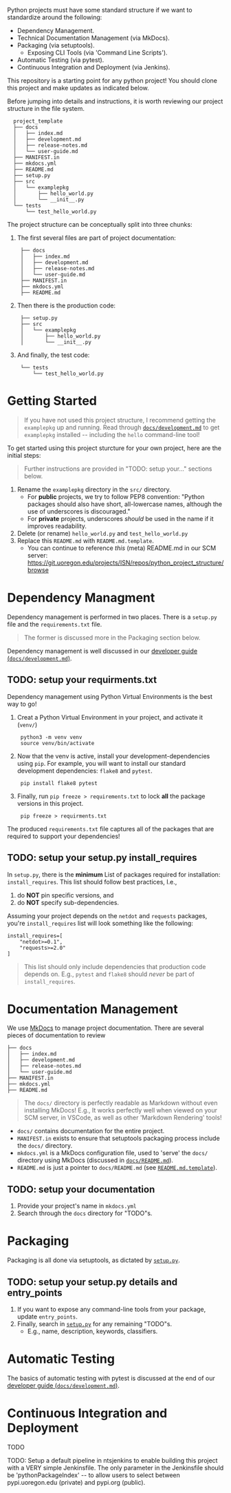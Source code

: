 Python projects must have some standard structure if we want to standardize around the following:

* Dependency Management.
* Technical Documentation Management (via MkDocs).
* Packaging (via setuptools).
    * Exposing CLI Tools (via 'Command Line Scripts').
* Automatic Testing (via pytest).
* Continuous Integration and Deployment (via Jenkins).

This repository is a starting point for any python project!
You should clone this project and make updates as indicated below.

Before jumping into details and instructions, it is worth reviewing our project structure in the file system.

      project_template
      ├── docs
      │   ├── index.md
      │   ├── development.md
      │   ├── release-notes.md
      │   └── user-guide.md
      ├── MANIFEST.in
      ├── mkdocs.yml
      ├── README.md
      ├── setup.py
      ├── src
      │   └── examplepkg
      │       ├── hello_world.py
      │       └── __init__.py
      └── tests
          └── test_hello_world.py

The project structure can be conceptually split into three chunks:

1. The first several files are part of  project documentation:

        ├── docs
        │   ├── index.md
        │   ├── development.md
        │   ├── release-notes.md
        │   └── user-guide.md
        ├── MANIFEST.in
        ├── mkdocs.yml
        ├── README.md

2. Then there is the production code:

        ├── setup.py
        ├── src
        │   └── examplepkg
        │       ├── hello_world.py
        │       └── __init__.py

3. And finally, the test code:

        └── tests
            └── test_hello_world.py

# Getting Started

> If you have not used this project structure, I recommend getting the `examplepkg` up and running.
> Read through [`docs/development.md`](docs/development.md) to get `examplepkg` installed -- including the `hello` command-line tool!

To get started using this project sturcture for your own project, here are the initial steps:

> Further instructions are provided in "TODO: setup your..." sections below.

1. Rename the `examplepkg` directory in the `src/` directory.
    * For **public** projects, we try to follow PEP8 convention: "Python packages should also have short, all-lowercase names, although the use of underscores is discouraged."
    * For **private** projects, underscores *should* be used in the name if it improves readability.
2. Delete (or rename) `hello_world.py` and `test_hello_world.py`
3. Replace this `README.md` with `README.md.template`.
    * You can continue to reference *this* (meta) README.md in our SCM server: https://git.uoregon.edu/projects/ISN/repos/python_project_structure/browse




# Dependency Managment

Dependency management is performed in two places.
There is a `setup.py` file and the `requirements.txt` file.

> The former is discussed more in the Packaging section below.

Dependency management is well discussed in our [developer guide (`docs/development.md`)](docs/development.md).

## TODO: setup your requirments.txt

Dependency management using Python Virtual Environments is the best way to go!

1. Creat a Python Virtual Environment in your project, and activate it (`venv/`)

        python3 -m venv venv
        source venv/bin/activate

2. Now that the venv is active, install your development-dependencies using `pip`. 
For example, you will want to install our standard development dependencies: `flake8` and `pytest`.

        pip install flake8 pytest

3. Finally, run `pip freeze > requirements.txt` to lock **all** the package versions in this project.

        pip freeze > requirments.txt

The produced `requirements.txt` file captures all of the packages that are required to support your dependencies!

## TODO: setup your setup.py install_requires

In `setup.py`, there is the **minimum** List of packages required for installation: `install_requires`.
This list should follow best practices, I.e.,

1. do **NOT** pin specific versions, and 
2. do **NOT** specify sub-dependencies.

Assuming your project depends on the `netdot` and `requests` packages, you're  `install_requires` list will look something like the following:

    install_requires=[
        "netdot>=0.1", 
        "requests>=2.0"
    ]

> This list should only include dependencies that production code depends on.
> E.g., `pytest` and `flake8` should *never* be part of `install_requires`.



# Documentation Management

We use [MkDocs](https://www.mkdocs.org/) to manage project documentation.
There are several pieces of documentation to review

    ├── docs
    │   ├── index.md
    │   ├── development.md
    │   ├── release-notes.md
    │   └── user-guide.md
    ├── MANIFEST.in
    ├── mkdocs.yml
    ├── README.md

> The `docs/` directory is perfectly readable as Markdown without even installing MkDocs!
> E.g., It works perfectly well when viewed on your SCM server, in VSCode, as well as other 'Markdown Rendering' tools!

* `docs/` contains documentation for the entire project.
* `MANIFEST.in` exists to ensure that setuptools packaging process include the `docs/` directory.
* `mkdocs.yml` is a MkDocs configuration file, used to 'serve' the `docs/` directory using MkDocs (discussed in [`docs/README.md`](docs/README.md)).
* `README.md` is just a pointer to `docs/README.md` (see [`README.md.template`](README.md.template)).

## TODO: setup your documentation

1. Provide your project's name in `mkdocs.yml`
2. Search through the `docs` directory for "TODO"s.



# Packaging

Packaging is all done via setuptools, as dictated by [`setup.py`](setup.py).

## TODO: setup your setup.py details and entry_points

1. If you want to expose any command-line tools from your package, update `entry_points`.
2. Finally, search in [`setup.py`](setup.py) for any remaining "TODO"s.
    * E.g., name, description, keywords, classifiers.



# Automatic Testing

The basics of automatic testing with pytest is discussed at the end of our [developer guide (`docs/development.md`)](docs/development.md).



# Continuous Integration and Deployment

TODO

TODO: Setup a default pipeline in ntsjenkins to enable building this project with a VERY simple Jenkinsfile.
The only parameter in the Jenkinsfile should be 'pythonPackageIndex' -- to allow users to select between pypi.uoregon.edu (private) and pypi.org (public).
